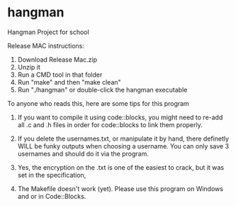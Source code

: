 # hangman
Hangman Project for school

Release MAC instructions:

1.  Download Release Mac.zip
2.  Unzip it 
3.  Run a CMD tool in that folder
4.  Run "make" and then "make clean"
5.  Run "./hangman" or double-click the hangman executable

To anyone who reads this, here are some tips for this program

1.  If you want to compile it using code::blocks, you might need to re-add all .c and 
    .h files in order for code::blocks to link them properly.
    
2.  If you delete the usernames.txt, or manipulate it by hand, there definetly WILL be
    funky outputs when choosing a username. You can only save 3 usernames and should do it
    via the program.
    
3.  Yes, the encryption on the .txt is one of the easiest to crack, but it was set in the specification,
 
4.  The Makefile doesn't work (yet). Please use this program on Windows and or in Code::Blocks.

